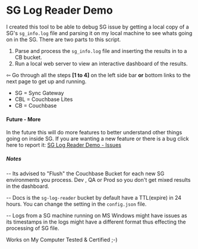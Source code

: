
# SG Log Reader Demo

I created this tool to be able to debug SG issue by getting a local copy of a SG's `sg_info.log` file and parsing it on my local machine to see whats going on in the SG. There are two parts to this script.
1. Parse and process the `sg_info.log` file and inserting the results in to a CB bucket.
2. Run a local web server to view an interactive dashboard of the results.

&#8678; Go through all the steps <b>[1 to 4]</b> on the left side bar <b>or</b> bottom links to the next page to get up and running.

- SG = Sync Gateway
- CBL = Couchbase Lites
- CB = Couchbase

#### Future - More
In the future this will do more features to better understand other things going on inside SG. If you are wanting a new feature or there is a bug click here to report it: [SG Log Reader Demo - Issues](https://github.com/Fujio-Turner/sg-log-reader-demo/issues)

##### Notes

-- Its advised to "Flush" the Couchbase Bucket for each new SG environments you process. Dev , QA or Prod so you don't get mixed results in the dashboard.

-- Docs is the `sg-log-reader` bucket by default have a TTL(expire) in 24 hours. You can change the setting in the `config.json` file.

-- Logs from a SG machine running on MS Windows might have issues as its timestamps in the logs might have a different format thus effecting the processing of SG file.



Works on My Computer Tested & Certified ;-)
